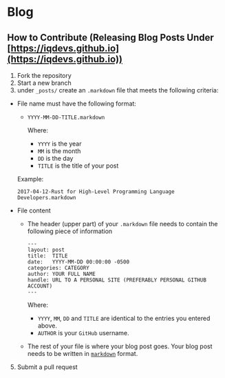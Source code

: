 # Blog

## How to Contribute (Releasing Blog Posts Under [https://iqdevs.github.io](https://iqdevs.github.io))
1. Fork the repository
2. Start a new branch
3. under `_posts/` create an `.markdown` file that meets the following criteria:
  * File name must have the following format:
    * `YYYY-MM-DD-TITLE.markdown`
    
      Where:
    
       * `YYYY` is the year
       * `MM` is the month
       * `DD` is the day
       * `TITLE` is the title of your post
      
     Example:
      
      `2017-04-12-Rust for High-Level Programming Language Developers.markdown`
  * File content
    * The header (upper part) of your `.markdown` file needs to contain the following piece of information
   
       ```
       ---
       layout: post
       title:  TITLE
       date:   YYYY-MM-DD 00:00:00 -0500
       categories: CATEGORY
       author: YOUR FULL NAME
       handle: URL TO A PERSONAL SITE (PREFERABLY PERSONAL GITHUB ACCOUNT)
       ---
      ```
     
      Where:
     
        * `YYYY`, `MM`, `DD` and `TITLE` are identical to the entries you entered above.
        * `AUTHOR` is your `GitHub` username.
     
    * The rest of your file is where your blog post goes. Your blog post needs to be written in [`markdown`](https://github.com/adam-p/markdown-here/wiki/Markdown-Cheatsheet) format.

5. Submit a pull request
